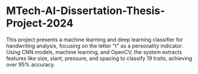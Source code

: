 # MTech-AI-Dissertation-Thesis-Project-2024
This project presents a machine learning and deep learning classifier for handwriting analysis, focusing on the letter "t" as a personality indicator. Using CNN models, machine learning, and OpenCV, the system extracts features like size, slant, pressure, and spacing to classify 19 traits, achieving over 95% accuracy.
